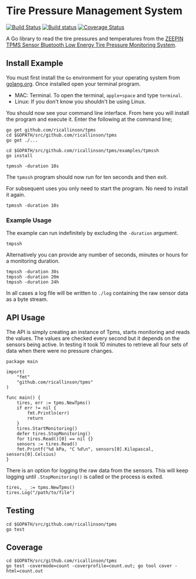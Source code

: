 # Tire Pressure Management System

[![Build Status](https://travis-ci.org/ricallinson/tpms.svg?branch=master)](https://travis-ci.org/ricallinson/tpms) [![Build status](https://ci.appveyor.com/api/projects/status/pbndcrc64i8uhca6/branch/master?svg=true)](https://ci.appveyor.com/project/ricallinson/tpms/branch/master) [![Coverage Status](https://coveralls.io/repos/github/ricallinson/tpms/badge.svg?branch=master)](https://coveralls.io/github/ricallinson/tpms?branch=master)

A Go library to read the tire pressures and temperatures from the [ZEEPIN TPMS Sensor Bluetooth Low Energy Tire Pressure Monitoring System](https://www.amazon.com/gp/product/B079JXMM2P/ref=oh_aui_detailpage_o02_s00?ie=UTF8&psc=1).

## Install Example

You must first install the `Go` environment for your operating system from [golang.org](https://golang.org/dl/). Once installed open your terminal program.

* MAC: Terminal. To open the terminal, `apple+space` and type `terminal`.
* Linux: If you don't know you shouldn't be using Linux.

You should now see your command line interface. From here you will install the program and execute it. Enter the following at the command line;

	go get github.com/ricallinson/tpms
	cd $GOPATH/src/github.com/ricallinson/tpms
	go get ./...

	cd $GOPATH/src/github.com/ricallinson/tpms/examples/tpmssh
	go install
	
	tpmssh -duration 10s

The `tpmssh` program should now run for ten seconds and then exit.

For subsequent uses you only need to start the program. No need to install it again.

	tpmssh -duration 10s

### Example Usage

The example can run indefinitely by excluding the `-duration` argument.

	tmpssh

Alternatively you can provide any number of seconds, minutes or hours for a monitoring duration.

	tmpssh -duration 30s
	tmpssh -duration 20m
	tmpssh -duration 24h

In all cases a log file will be written to `./log` containing the raw sensor data as a byte stream.

## API Usage

The API is simply creating an instance of Tpms, starts monitoring and reads the values. The values are checked every second but it depends on the sensors being active. In testing it took 10 minutes to retrieve all four sets of data when there were no pressure changes.

	package main

	import(
		"fmt"
		"github.com/ricallinson/tpms"
	)

	func main() {
		tires, err := tpms.NewTpms()
		if err != nil {
			fmt.Println(err)
			return
		}
		tires.StartMonitoring()
		defer tires.StopMonitoring()
		for tires.Read()[0] == nil {}
		sensors := tires.Read()
		fmt.Printf("%d kPa, °C %d\n", sensors[0].Kilopascal, sensors[0].Celsius)
	}

There is an option for logging the raw data from the sensors. This will keep logging until `.StopMonitoring()` is called or the process is exited.

	tires, _ := tpms.NewTpms()
	tires.Log("/path/to/file")

## Testing

	cd $GOPATH/src/github.com/ricallinson/tpms
	go test

## Coverage

	cd $GOPATH/src/github.com/ricallinson/tpms
	go test -covermode=count -coverprofile=count.out; go tool cover -html=count.out
